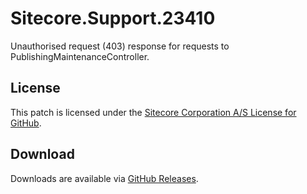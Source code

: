 # Sitecore.Support.23410
Unauthorised request (403) response for requests to PublishingMaintenanceController.

## License  
This patch is licensed under the [Sitecore Corporation A/S License for GitHub](https://github.com/sitecoresupport/Sitecore.Support.23410/blob/master/LICENSE).  

## Download  
Downloads are available via [GitHub Releases](https://github.com/sitecoresupport/Sitecore.Support.23410/releases).  
